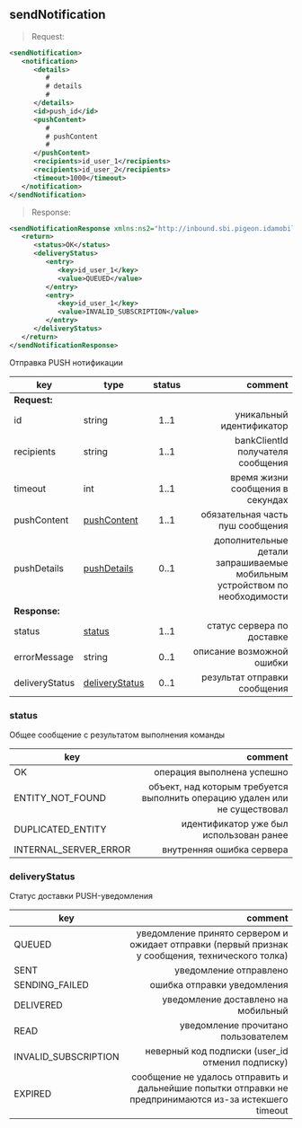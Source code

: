 ## sendNotification

>Request:

```xml
<sendNotification>
   <notification>
      <details>
         #
         # details
         #
      </details>
      <id>push_id</id>
      <pushContent>
         #
         # pushContent
         #
      </pushContent>
      <recipients>id_user_1</recipients>
      <recipients>id_user_2</recipients>
      <timeout>1000</timeout>
   </notification>
</sendNotification>
```

>Response:

```xml
<sendNotificationResponse xmlns:ns2="http://inbound.sbi.pigeon.idamobile.com/">
   <return>
      <status>OK</status>
      <deliveryStatus>
         <entry>
            <key>id_user_1</key>
            <value>QUEUED</value>
         </entry>
         <entry>
            <key>id_user_1</key>
            <value>INVALID_SUBSCRIPTION</value>
         </entry>
      </deliveryStatus>
   </return>
</sendNotificationResponse>
```

Отправка PUSH нотификации

key | type | status | comment
--- | --- | :---: | ---:
**Request:** | | |
id | string | 1..1 | уникальный идентификатор
recipients | string | 1..1 | bankClientId получателя сообщения
timeout | int | 1..1 | время жизни сообщения в секундах
pushContent | [pushContent](#pushcontent) | 1..1 | обязательная часть пуш сообщения
pushDetails | [pushDetails](#pushdetails) | 0..1 | дополнительные детали запрашиваемые мобильным устройством по необходимости
**Response:** | | |
status | [status](#status) | 1..1 | статус сервера по доставке
errorMessage | string | 0..1 | описание возможной ошибки
deliveryStatus | [deliveryStatus](#deliverystatus) | 0..1 | результат отправки сообщения

### status

Общее сообщение с результатом выполнения команды

key | comment
--- | ---:
OK | операция выполнена успешно
ENTITY_NOT_FOUND | объект, над которым требуется выполнить операцию удален или не существовал
DUPLICATED_ENTITY | идентификатор уже был использован ранее
INTERNAL_SERVER_ERROR | внутренняя ошибка сервера

### deliveryStatus

Статус доставки PUSH-уведомления

key | comment
--- | ---:
QUEUED | уведомление принято сервером и ожидает отправки (первый признак у сообщения, технического толка)
SENT | уведомление отправлено
SENDING_FAILED | ошибка отправки уведомления
DELIVERED | уведомление доставлено на мобильный
READ| уведомление прочитано пользователем
INVALID_SUBSCRIPTION | неверный код подписки (user_id отменил подписку)
EXPIRED | сообщение не удалось отправить и дальнейшие попытки отправки не предпринимаются из-за истекшего timeout
